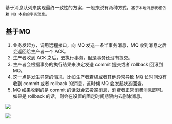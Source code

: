 基于消息队列来实现最终一致性的方案，一般来说有两种方式，`基于本地消息表`和`依赖 MQ 本身的事务消息`。



## 基于MQ

1. 业务发起方，调用远程接口，向 MQ 发送一条半事务消息，MQ 收到消息之后会返回给生产者一个 ACK。
2. 生产者收到 ACK 之后，去执行事务，但是事务还没有提交。
3. 生产者会根据事务的执行结果来决定发送 commit 提交或者 rollback 回滚到 MQ。
4. 这一点是发生异常的情况，比如生产者宕机或者其他异常导致 MQ 长时间没有收到 commit 或者 rollback 的消息，这时候 MQ 会发起状态回查。
5. MQ 如果收到的是 commit 的话就会去投递消息，消费者正常消费消息即可。如果是 rollback 的话，则会在设置的固定时间期限内去删除消息。

![](https://youpaiyun.zongqilive.cn/image/20210124101622.png)

![](https://youpaiyun.zongqilive.cn/image/20200917195742.png)



